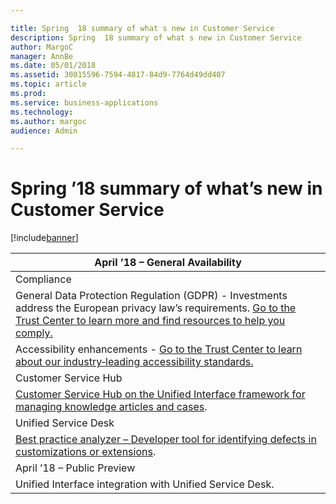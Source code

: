 ```yaml
---

title: Spring  18 summary of what s new in Customer Service
description: Spring  18 summary of what s new in Customer Service
author: MargoC
manager: AnnBe
ms.date: 05/01/2018
ms.assetid: 30015596-7594-4817-84d9-7764d49dd407
ms.topic: article
ms.prod: 
ms.service: business-applications
ms.technology: 
ms.author: margoc
audience: Admin

---
```

#  Spring ’18 summary of what’s new in Customer Service




[!include[banner](../../includes/banner.md)]

| April ’18 – General Availability                                                                                                                                                                                                                              |
|---------------------------------------------------------------------------------------------------------------------------------------------------------------------------------------------------------------------------------------------------------------|
| Compliance                                                                                                                                                                                                                                                    |
| General Data Protection Regulation (GDPR) - Investments address the European privacy law’s requirements. [Go to the Trust Center to learn more and find resources to help you comply.](https://www.microsoft.com/en-us/TrustCenter/Privacy/gdpr/default.aspx) |
| Accessibility enhancements - [Go to the Trust Center to learn about our industry‑leading accessibility standards.](https://www.microsoft.com/en-us/trustcenter/compliance/accessibility)                                                                      |
| Customer Service Hub                                                                                                                                                                                                                                          |
| [Customer Service Hub on the Unified Interface framework for managing knowledge articles and cases](customer-service-hub-efficient-case-resolution/index.md).                                                                                                                                  |
| Unified Service Desk                                                                                                                                                                                                                                          |
| [Best practice analyzer – Developer tool for identifying defects in customizations or extensions](unified-service-desk-enhancements/index.md).                                                                                                                                  |
| April ’18 – Public Preview                                                                                                                                                                                                                                    |
| Unified Interface integration with Unified Service Desk.                                                                                                                                                                                                      |
